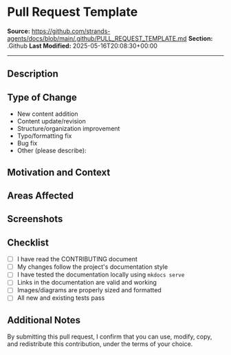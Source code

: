 # Pull Request Template

**Source:** https://github.com/strands-agents/docs/blob/main/.github/PULL_REQUEST_TEMPLATE.md
**Section:** .Github
**Last Modified:** 2025-05-16T20:08:30+00:00

---

<!-- Thank you for contributing to our documentation! -->

## Description
<!-- Provide a clear and concise description of your changes -->

## Type of Change
<!-- What kind of change are you making -->
- New content addition
- Content update/revision
- Structure/organization improvement
- Typo/formatting fix
- Bug fix
- Other (please describe):

<Enter type of change here>

## Motivation and Context
<!-- Why is this change needed? What problem does it solve? -->

## Areas Affected
<!-- List the pages/sections affected by this PR -->

## Screenshots
<!-- If applicable, add screenshots to help explain your changes -->

## Checklist
<!-- Mark completed items with an [x] -->
- [ ] I have read the CONTRIBUTING document
- [ ] My changes follow the project's documentation style
- [ ] I have tested the documentation locally using `mkdocs serve`
- [ ] Links in the documentation are valid and working
- [ ] Images/diagrams are properly sized and formatted
- [ ] All new and existing tests pass

## Additional Notes
<!-- Any other information that is important to this PR -->

By submitting this pull request, I confirm that you can use, modify, copy, and redistribute this contribution, under the terms of your choice.
